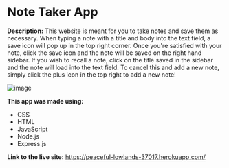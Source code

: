 # Note Taker App

**Description:**
This website is meant for you to take notes and save them as necessary. When typing a note with a title and body into the text field, a save icon will pop up in the top right corner. Once you're satisfied with your note, click the save icon and the note will be saved on the right hand sidebar. If you wish to recall a note, click on the title saved in the sidebar and the note will load into the text field. To cancel this and add a new note, simply click the plus icon in the top right to add a new note!

![image](https://user-images.githubusercontent.com/83778354/128642106-7f094bcd-a0f5-4632-84ce-4b9e49c17acd.png)

**This app was made using:**
* CSS
* HTML
* JavaScript
* Node.js
* Express.js
 
**Link to the live site:** https://peaceful-lowlands-37017.herokuapp.com/
